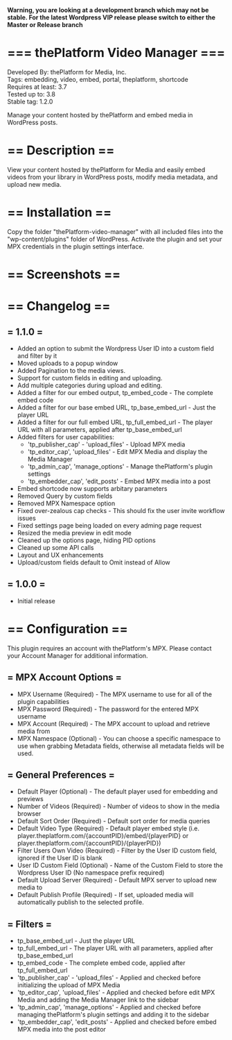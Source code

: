 **Warning, you are looking at a development branch which may not be stable. For the latest Wordpress VIP release please switch to either the Master or Release branch**

# === thePlatform Video Manager ===
Developed By: thePlatform for Media, Inc.  
Tags: embedding, video, embed, portal, theplatform, shortcode  
Requires at least: 3.7  
Tested up to: 3.8  
Stable tag: 1.2.0  

Manage your content hosted by thePlatform and embed media in WordPress posts.

# == Description ==
View your content hosted by thePlatform for Media and easily embed videos from your
library in WordPress posts, modify media metadata, and upload new media. 
  
# == Installation ==

Copy the folder "thePlatform-video-manager" with all included files into the "wp-content/plugins" folder of WordPress. Activate the plugin and set your MPX credentials in the plugin settings interface.

# == Screenshots ==

# == Changelog ==

## = 1.1.0 =
* Added an option to submit the Wordpress User ID into a custom field and filter by it
* Moved uploads to a popup window
* Added Pagination to the media views.
* Support for custom fields in editing and uploading.
* Add multiple categories during upload and editing.
* Added a filter for our embed output, tp_embed_code - The complete embed code
* Added a filter for our base embed URL, tp_base_embed_url - Just the player URL
* Added a filter for our full embed URL, tp_full_embed_url - The player URL with all parameters, applied after tp_base_embed_url
* Added filters for user capabilities:
	* 'tp_publisher_cap' - 'upload_files' - Upload MPX media
	* 'tp_editor_cap', 'upload_files' - Edit MPX Media and display the Media Manager
	* 'tp_admin_cap', 'manage_options' - Manage thePlatform's plugin settings
	* 'tp_embedder_cap', 'edit_posts' - Embed MPX media into a post
* Embed shortcode now supports arbitary parameters
* Removed Query by custom fields
* Removed MPX Namespace option
* Fixed over-zealous cap checks - This should fix the user invite workflow issues
* Fixed settings page being loaded on every adming page request
* Resized the media preview in edit mode
* Cleaned up the options page, hiding PID options
* Cleaned up some API calls
* Layout and UX enhancements
* Upload/custom fields default to Omit instead of Allow

## = 1.0.0 =
* Initial release

# == Configuration ==

This plugin requires an account with thePlatform's MPX. Please contact your Account Manager for additional information.

## = MPX Account Options =
* MPX Username (Required) - The MPX username to use for all of the plugin capabilities
* MPX Password (Required) - The password for the entered MPX username
* MPX Account (Required) - The MPX account to upload and retrieve media from
* MPX Namespace (Optional) - You can choose a specific namespace to use when grabbing Metadata fields, otherwise all metadata fields will be used.

## = General Preferences =
* Default Player (Optional) - The default player used for embedding and previews
* Number of Videos (Required) - Number of videos to show in the media browser
* Default Sort Order (Required) - Default sort order for media queries
* Default Video Type (Required) - Default player embed style (i.e. player.theplatform.com/{accountPID}/embed/{playerPID} or player.theplatform.com/{accountPID}/{playerPID})
* Filter Users Own Video (Required) - Filter by the User ID custom field, ignored if the User ID is blank
* User ID Custom Field (Optional) - Name of the Custom Field to store the Wordpress User ID (No namespace prefix required)
* Default Upload Server (Required) - Default MPX server to upload new media to
* Default Publish Profile (Required) - If set, uploaded media will automatically publish to the selected profile. 

## = Filters =
* tp_base_embed_url - Just the player URL
* tp_full_embed_url - The player URL with all parameters, applied after tp_base_embed_url
* tp_embed_code - The complete embed code, applied after tp_full_embed_url
* 'tp_publisher_cap' - 'upload_files' - Applied and checked before initializing the upload of MPX Media
* 'tp_editor_cap', 'upload_files' - Applied and checked before edit MPX Media and adding the Media Manager link to the sidebar
* 'tp_admin_cap', 'manage_options' - Applied and checked before managing thePlatform's plugin settings and adding it to the sidebar
* 'tp_embedder_cap', 'edit_posts' - Applied and checked before embed MPX media into the post editor